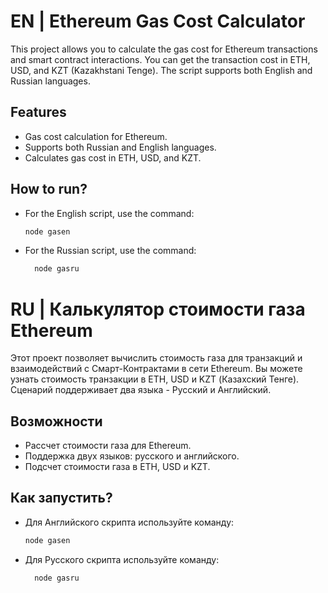 # EN | Ethereum Gas Cost Calculator

This project allows you to calculate the gas cost for Ethereum transactions and smart contract interactions. You can get the transaction cost in ETH, USD, and KZT (Kazakhstani Tenge). The script supports both English and Russian languages.

## Features

- Gas cost calculation for Ethereum.
- Supports both Russian and English languages.
- Calculates gas cost in ETH, USD, and KZT.

## How to run?

- For the English script, use the command:

  ```bash
  node gasen
  
- For the Russian script, use the command:

  ```bash
    node gasru

# RU | Калькулятор стоимости газа Ethereum
Этот проект позволяет вычислить стоимость газа для транзакций и взаимодействий с Смарт-Контрактами в сети Ethereum. Вы можете узнать стоимость транзакции в ETH, USD и KZT (Казахский Тенге). Сценарий поддерживает два языка - Русский и Английский.

## Возможности
- Рассчет стоимости газа для Ethereum.
- Поддержка двух языков: русского и английского.
- Подсчет стоимости газа в ETH, USD и KZT.

## Как запустить?
- Для Английского скрипта используйте команду:

  ```bash
  node gasen
  
- Для Русского скрипта используйте команду:

  ```bash
    node gasru
